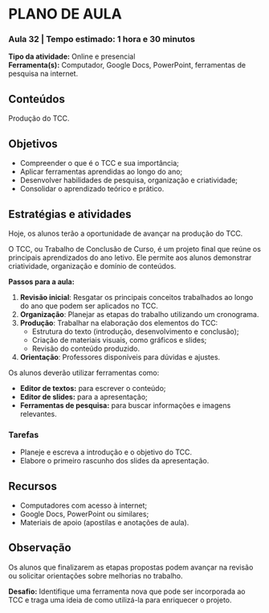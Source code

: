 # <a id="_h8oes3anxtfq"></a>__PLANO DE AULA__

### <a id="_goprnoux8r3q"></a>__Aula 32 | Tempo estimado: 1 hora e 30 minutos__

__Tipo da atividade:__ Online e presencial  
__Ferramenta\(s\):__ Computador, Google Docs, PowerPoint, ferramentas de pesquisa na internet\.

## <a id="_vzr8n0i8hoya"></a>__Conteúdos__

Produção do TCC\.

## <a id="_s4kcg5le7xwu"></a>__Objetivos__

- Compreender o que é o TCC e sua importância;
- Aplicar ferramentas aprendidas ao longo do ano;
- Desenvolver habilidades de pesquisa, organização e criatividade;
- Consolidar o aprendizado teórico e prático\.

## <a id="_prlu0m6ky2dc"></a>__Estratégias e atividades__

Hoje, os alunos terão a oportunidade de avançar na produção do TCC\.

O TCC, ou Trabalho de Conclusão de Curso, é um projeto final que reúne os principais aprendizados do ano letivo\. Ele permite aos alunos demonstrar criatividade, organização e domínio de conteúdos\.

__Passos para a aula:__

1. __Revisão inicial__: Resgatar os principais conceitos trabalhados ao longo do ano que podem ser aplicados no TCC\.
2. __Organização__: Planejar as etapas do trabalho utilizando um cronograma\.
3. __Produção__: Trabalhar na elaboração dos elementos do TCC:
	- Estrutura do texto \(introdução, desenvolvimento e conclusão\);
	- Criação de materiais visuais, como gráficos e slides;
	- Revisão do conteúdo produzido\.
4. __Orientação__: Professores disponíveis para dúvidas e ajustes\.

Os alunos deverão utilizar ferramentas como:

- __Editor de textos:__ para escrever o conteúdo;
- __Editor de slides:__ para a apresentação;
- __Ferramentas de pesquisa:__ para buscar informações e imagens relevantes\.

### <a id="_8dgtqty8mxv"></a>__Tarefas__

- Planeje e escreva a introdução e o objetivo do TCC\.
- Elabore o primeiro rascunho dos slides da apresentação\.

## <a id="_tsxag4a84xa7"></a>__Recursos__

- Computadores com acesso à internet;
- Google Docs, PowerPoint ou similares;
- Materiais de apoio \(apostilas e anotações de aula\)\.

## <a id="_e5yic82ucvvq"></a>__Observação__

Os alunos que finalizarem as etapas propostas podem avançar na revisão ou solicitar orientações sobre melhorias no trabalho\.

__Desafio:__ Identifique uma ferramenta nova que pode ser incorporada ao TCC e traga uma ideia de como utilizá\-la para enriquecer o projeto\.

